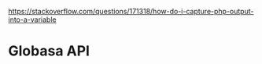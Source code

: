 https://stackoverflow.com/questions/171318/how-do-i-capture-php-output-into-a-variable
# Globasa API
